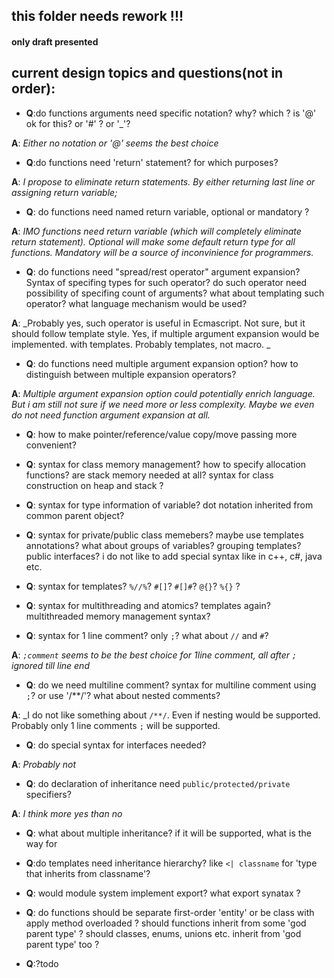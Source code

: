 
 ## this folder needs rework !!! 
 #### only draft presented


## current design topics and questions(not in order):

- **Q**:do functions arguments need specific notation? why? which ? is '@' ok for this? or '#' ? or '\_'?

**A**: _Either no notation or '@' seems the best choice_ 
 
- **Q**:do functions need 'return' statement? for which purposes?

**A**: _I propose to eliminate return statements. By either returning last line or assigning return variable;_


- **Q**: do functions need named return variable, optional or mandatory ?

**A**: _IMO functions need return variable (which will completely eliminate return statement). Optional will make some default return type for all functions. Mandatory will be a source of inconvinience for programmers._


- **Q**: do functions need "spread/rest operator" argument expansion? Syntax of specifing types for such operator? do such operator need possibility of specifing count of arguments? what about templating such operator? what language mechanism would be used?

**A**: _Probably yes, such operator is useful in Ecmascript. Not sure, but it should follow template style. Yes, if multiple argument expansion would be implemented. with templates. Probably templates, not macro. _


- **Q**: do functions need multiple argument expansion option? how to distinguish between multiple expansion operators?

**A**: _Multiple argument expansion option could potentially enrich language. But i am still not sure if we need more or less complexity. Maybe we even do not need function argument expansion at all._


- **Q**: how to make pointer/reference/value copy/move passing more convenient?

- **Q**: syntax for class memory management? how to specify allocation functions? are stack memory needed at all? syntax for class construction on heap and stack ?

- **Q**: syntax for type information of variable? dot notation inherited from common parent object? 

- **Q**: syntax for private/public class memebers? maybe use templates annotations? what about groups of variables? grouping templates? public interfaces? i do not like to add special syntax like in c++, c#, java etc.

- **Q**: syntax for templates? `%//%`? `#[]`? `#[]#`? `@{}`? `%{}` ? 

- **Q**: syntax for multithreading and atomics? templates again? multithreaded memory management syntax?

- **Q**: syntax for 1 line comment? only `;`? what about `//` and `#`? 

**A**: _`;comment` seems to be the best choice for 1line comment, all after `;` ignored till line end_


- **Q**: do we need multiline comment? syntax for multiline comment using `;`? or use '/\*\*/'? what about nested comments?

**A**:  _I do not like something about `/**/`. Even if nesting would be supported. Probably only 1 line comments `;` will be supported. 

- **Q**: do special syntax for interfaces needed? 

**A**: _Probably not_


- **Q**: do declaration of inheritance need `public/protected/private` specifiers?


**A**: _I think more yes than no_



- **Q**: what about multiple inheritance? if it will be supported, what is the way for 

- **Q**:do templates need inheritance hierarchy? like `<| classname` for 'type that inherits from classname'? 

- **Q**: would module system implement export? what export synatax ?

- **Q**: do functions should be separate first-order 'entity' or be class with apply method overloaded ? should functions inherit from some 'god parent type' ? should classes, enums, unions etc. inherit from 'god parent type' too ?  

- **Q**:?todo







